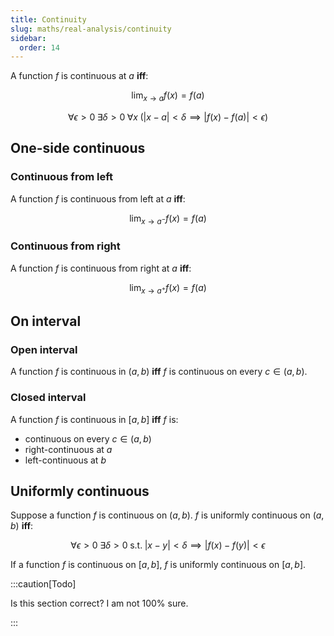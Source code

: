 ```yaml
---
title: Continuity
slug: maths/real-analysis/continuity
sidebar:
  order: 14
---
```


A function $f$ is continuous at $a$ **iff**:

```math
\lim_{x\to a}{f(x)}=f(a)
```

```math
\forall{\epsilon>0}\;
\exists{\delta>0}\;
\forall{x}\;
(|x-a|<\delta\implies{|f(x)-f(a)|<\epsilon})
```

## One-side continuous

### Continuous from left

A function $f$ is continuous from left at $a$ **iff**:

```math
\lim_{x\to a^{-}}{f(x)}=f(a)
```

### Continuous from right

A function $f$ is continuous from right at $a$ **iff**:

```math
\lim_{x\to a^{+}}{f(x)}=f(a)
```

## On interval

### Open interval

A function $f$ is continuous in $(a,b)$ **iff** $f$ is continuous on every
$c\in(a,b)$.

### Closed interval

A function $f$ is continuous in $[a,b]$ **iff** $f$ is:

- continuous on every $c\in(a,b)$
- right-continuous at $a$
- left-continuous at $b$

## Uniformly continuous

Suppose a function $f$ is continuous on $(a,b)$. $f$ is uniformly continuous on
$(a,b)$ **iff**:

```math
\forall \epsilon >0\;\exists \delta >0\;\text{s.t.}\;
|x-y|<\delta \implies |f(x)-f(y)|<\epsilon
```

If a function $f$ is continuous on $[a,b]$, $f$ is uniformly continuous on
$[a,b]$.

:::caution[Todo]

Is this section correct? I am not 100% sure.

:::
